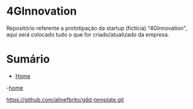 # 4GInnovation
Repositório referente a prototipação da startup (fictícia) "4GInnovation", aqui será colocado tudo o que for criado/atualizado da empresa.

<h1>Sumário</h1>

- [Home](https://github.com/giovannasantt/4GInnovation/wiki)

-[home](https://github.com/alinefbrito/gdd-template.wiki.git)

https://github.com/alinefbrito/gdd-template.git
